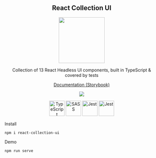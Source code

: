 <h2 align="center">React Collection UI</h2>

<p align="center">
    <img width="150px" src="https://upload.wikimedia.org/wikipedia/commons/thumb/a/a7/React-icon.svg/1280px-React-icon.svg.png" />
</p>

<p align="center">
    Collection of 13 React Headless UI components, built in TypeScript & covered by tests
</p>

<p align="center">
    <a href="https://arslanoov.github.io/react-headless-ui-collection/?path=/story/introduction--page">Documentation (Storybook)</a>
</p>

<p align="center">
    <img src="https://views.whatilearened.today/views/github/Arslanoov/react-collection-ui.svg" />
</p>

<p align="center">
    <img width="50px" src="https://upload.wikimedia.org/wikipedia/commons/4/4c/Typescript_logo_2020.svg" alt="TypeScript" />
    <img width="50px" src="https://upload.wikimedia.org/wikipedia/commons/thumb/9/96/Sass_Logo_Color.svg/1280px-Sass_Logo_Color.svg.png" alt="SASS" />    
    <img height="50px" src="https://seeklogo.com/images/J/jest-logo-F9901EBBF7-seeklogo.com.png" alt="Jest" />
    <img height="50px" src="https://iconape.com/wp-content/files/qa/371510/svg/371510.svg" alt="Jest" />
</p>

Install
    
    npm i react-collection-ui

Demo

    npm run serve
